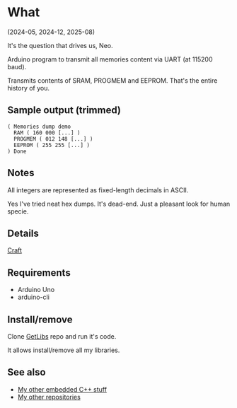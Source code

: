 # What

(2024-05, 2024-12, 2025-08)

It's the question that drives us, Neo.

Arduino program to transmit all memories content via UART (at 115200 baud).

Transmits contents of SRAM, PROGMEM and EEPROM. That's the entire
history of you.


## Sample output (trimmed)

```
( Memories dump demo
  RAM ( 160 000 [...] )
  PROGMEM ( 012 148 [...] )
  EEPROM ( 255 255 [...] )
) Done

```

## Notes

All integers are represented as fixed-length decimals in ASCII.

Yes I've tried neat hex dumps. It's dead-end. Just a pleasant
look for human specie.


## Details

[Craft](MemoriesDumper.ino)


## Requirements

  * Arduino Uno
  * arduino-cli


## Install/remove

Clone [GetLibs][GetLibs] repo and run it's code.

It allows install/remove all my libraries.


## See also

* [My other embedded C++ stuff][Embedded]
* [My other repositories][Repos]


[GetLibs]: https://github.com/martin-eden/Embedded-Framework-GetLibs
[Embedded]: https://github.com/martin-eden/Embedded_Crafts
[Repos]: https://github.com/martin-eden/contents
